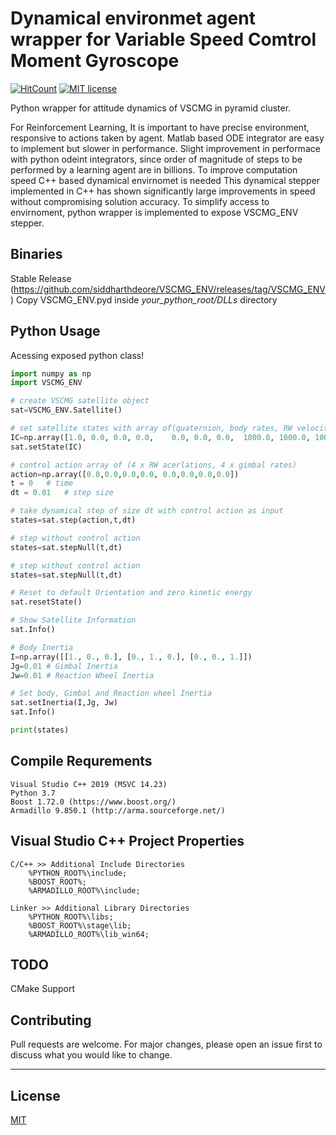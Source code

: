 # Dynamical environmet agent wrapper for Variable Speed Comtrol Moment Gyroscope 

[![HitCount](http://hits.dwyl.com/siddharthdeore/VSCMG_ENV.svg)](http://hits.dwyl.com/siddharthdeore/VSCMG_ENV)
[![MIT license](https://img.shields.io/badge/License-MIT-blue.svg)](https://lbesson.mit-license.org/)

Python wrapper for attitude dynamics of VSCMG in pyramid cluster.

For Reinforcement Learning, It is important to have precise environment, responsive to actions taken by agent. Matlab based ODE integrator are easy to implement but slower in performance. Slight improvement  in performace with python odeint integrators, since order of magnitude of steps to be performed by a learning agent are in billions. To improve computation speed C++ based dynamical envirnomet is needed
This dynamical stepper implemented in C++ has shown significantly large improvements in speed without compromising solution accuracy. To simplify access to envirnoment, python wrapper is implemented to expose VSCMG_ENV stepper.
## Binaries
Stable Release (https://github.com/siddharthdeore/VSCMG_ENV/releases/tag/VSCMG_ENV)
Copy VSCMG_ENV.pyd inside *your_python_root/DLLs* directory

## Python Usage
Acessing exposed python class!
```python
import numpy as np
import VSCMG_ENV

# create VSCMG satellite object
sat=VSCMG_ENV.Satellite()

# set satellite states with array of(quaternion, body rates, RW velocities, gimbal angles)
IC=np.array([1.0, 0.0, 0.0, 0.0,	0.0, 0.0, 0.0,	1000.0, 1000.0, 1000.0, 1000.0,  0.0, 0.0, 0.0, 0.0])
sat.setState(IC)

# control action array of (4 x RW acerlations, 4 x gimbal rates)
action=np.array([0.0,0.0,0.0,0.0, 0.0,0.0,0.0,0.0])
t = 0	# time
dt = 0.01	# step size

# take dynamical step of size dt with control action as input
states=sat.step(action,t,dt)

# step without control action
states=sat.stepNull(t,dt) 

# step without control action
states=sat.stepNull(t,dt) 

# Reset to default Orientation and zero kinetic energy
sat.resetState()

# Show Satellite Information
sat.Info()

# Body Inertia
I=np.array([[1., 0., 0.], [0., 1., 0.], [0., 0., 1.]])
Jg=0.01 # Gimbal Inertia
Jw=0.01 # Reaction Wheel Inertia

# Set body, Gimbal and Reaction wheel Inertia
sat.setInertia(I,Jg, Jw)
sat.Info()

print(states)

```

## Compile Requrements
	Visual Studio C++ 2019 (MSVC 14.23)
	Python 3.7
	Boost 1.72.0 (https://www.boost.org/)
	Armadillo 9.850.1 (http://arma.sourceforge.net/)


## Visual Studio C++ Project Properties
```batch
C/C++ >> Additional Include Directories
	%PYTHON_ROOT%\include;
	%BOOST_ROOT%;
	%ARMADILLO_ROOT%\include;

Linker >> Additional Library Directories
	%PYTHON_ROOT%\libs;
	%BOOST_ROOT%\stage\lib;
	%ARMADILLO_ROOT%\lib_win64;
```


## TODO
CMake Support

## Contributing
Pull requests are welcome. For major changes, please open an issue first to discuss what you would like to change.

---
## License
[MIT](https://choosealicense.com/licenses/mit/)
